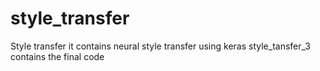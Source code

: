 # style_transfer
Style transfer
it contains neural style transfer using keras style_tansfer_3 contains the final code
